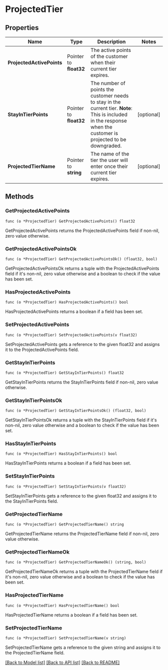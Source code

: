 # ProjectedTier

## Properties

Name | Type | Description | Notes
------------ | ------------- | ------------- | -------------
**ProjectedActivePoints** | Pointer to **float32** | The active points of the customer when their current tier expires. | 
**StayInTierPoints** | Pointer to **float32** | The number of points the customer needs to stay in the current tier.  **Note**: This is included in the response when the customer is projected to be downgraded.  | [optional] 
**ProjectedTierName** | Pointer to **string** | The name of the tier the user will enter once their current tier expires. | [optional] 

## Methods

### GetProjectedActivePoints

`func (o *ProjectedTier) GetProjectedActivePoints() float32`

GetProjectedActivePoints returns the ProjectedActivePoints field if non-nil, zero value otherwise.

### GetProjectedActivePointsOk

`func (o *ProjectedTier) GetProjectedActivePointsOk() (float32, bool)`

GetProjectedActivePointsOk returns a tuple with the ProjectedActivePoints field if it's non-nil, zero value otherwise
and a boolean to check if the value has been set.

### HasProjectedActivePoints

`func (o *ProjectedTier) HasProjectedActivePoints() bool`

HasProjectedActivePoints returns a boolean if a field has been set.

### SetProjectedActivePoints

`func (o *ProjectedTier) SetProjectedActivePoints(v float32)`

SetProjectedActivePoints gets a reference to the given float32 and assigns it to the ProjectedActivePoints field.

### GetStayInTierPoints

`func (o *ProjectedTier) GetStayInTierPoints() float32`

GetStayInTierPoints returns the StayInTierPoints field if non-nil, zero value otherwise.

### GetStayInTierPointsOk

`func (o *ProjectedTier) GetStayInTierPointsOk() (float32, bool)`

GetStayInTierPointsOk returns a tuple with the StayInTierPoints field if it's non-nil, zero value otherwise
and a boolean to check if the value has been set.

### HasStayInTierPoints

`func (o *ProjectedTier) HasStayInTierPoints() bool`

HasStayInTierPoints returns a boolean if a field has been set.

### SetStayInTierPoints

`func (o *ProjectedTier) SetStayInTierPoints(v float32)`

SetStayInTierPoints gets a reference to the given float32 and assigns it to the StayInTierPoints field.

### GetProjectedTierName

`func (o *ProjectedTier) GetProjectedTierName() string`

GetProjectedTierName returns the ProjectedTierName field if non-nil, zero value otherwise.

### GetProjectedTierNameOk

`func (o *ProjectedTier) GetProjectedTierNameOk() (string, bool)`

GetProjectedTierNameOk returns a tuple with the ProjectedTierName field if it's non-nil, zero value otherwise
and a boolean to check if the value has been set.

### HasProjectedTierName

`func (o *ProjectedTier) HasProjectedTierName() bool`

HasProjectedTierName returns a boolean if a field has been set.

### SetProjectedTierName

`func (o *ProjectedTier) SetProjectedTierName(v string)`

SetProjectedTierName gets a reference to the given string and assigns it to the ProjectedTierName field.


[[Back to Model list]](../README.md#documentation-for-models) [[Back to API list]](../README.md#documentation-for-api-endpoints) [[Back to README]](../README.md)


